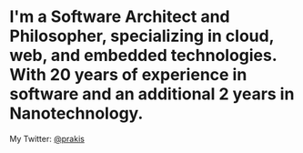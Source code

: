 # I'm a Software Architect and Philosopher, specializing in cloud, web, and embedded technologies. With 20 years of experience in software and an additional 2 years in Nanotechnology.


My Twitter: [@prakis](https://twitter.com/prakis)
